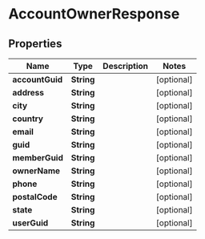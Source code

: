 

# AccountOwnerResponse


## Properties

Name | Type | Description | Notes
------------ | ------------- | ------------- | -------------
**accountGuid** | **String** |  |  [optional]
**address** | **String** |  |  [optional]
**city** | **String** |  |  [optional]
**country** | **String** |  |  [optional]
**email** | **String** |  |  [optional]
**guid** | **String** |  |  [optional]
**memberGuid** | **String** |  |  [optional]
**ownerName** | **String** |  |  [optional]
**phone** | **String** |  |  [optional]
**postalCode** | **String** |  |  [optional]
**state** | **String** |  |  [optional]
**userGuid** | **String** |  |  [optional]




